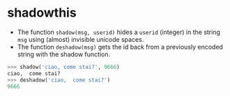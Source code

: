 # shadowthis

- The function `shadow(msg, userid)` hides a `userid` (integer) in the string `msg` using (almost) invisible unicode spaces.
- The function `deshadow(msg)` gets the id back from a previously encoded string with the shadow function.

```python
>>> shadow('ciao, come stai?', 9666)
ciao, ​﻿﻿​﻿​​​﻿﻿ come stai?
>>> deshadow('ciao, ​﻿﻿​﻿​​​﻿﻿ come stai?')
9666
```
